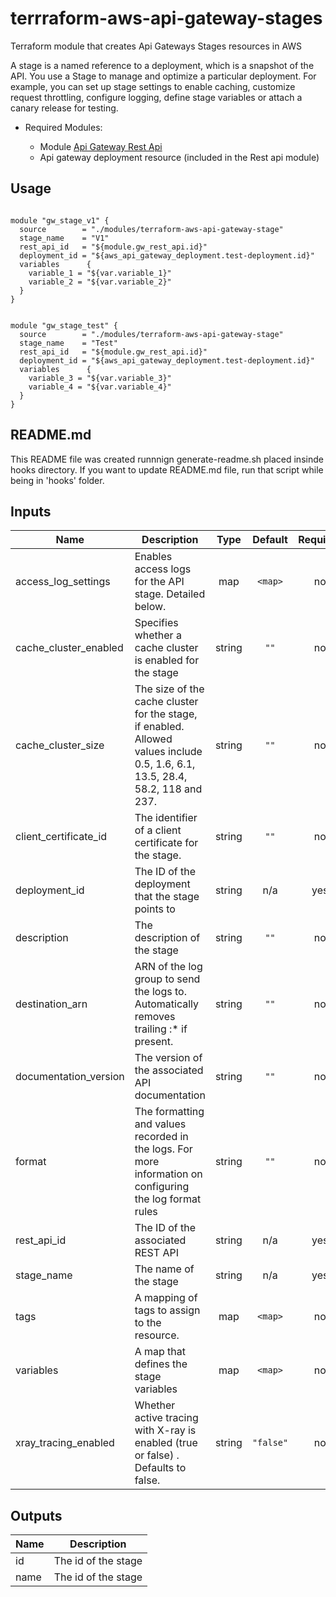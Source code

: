 
# terrraform-aws-api-gateway-stages

Terraform module that creates Api Gateways Stages resources in AWS

A stage is a named reference to a deployment, which is a snapshot of the API. You use a Stage to manage and optimize a particular deployment. For example, you can set up stage settings to enable caching, customize request throttling, configure logging, define stage variables or attach a canary release for testing.

* Required Modules:

  * Module [Api Gateway Rest Api](https://registry.terraform.io/modules/corpit-consulting-public/api-gateway-rest-api/aws/0.1.1)
  * Api gateway deployment resource (included in the Rest api module)
## Usage

```hcl

module "gw_stage_v1" {
  source        = "./modules/terraform-aws-api-gateway-stage"
  stage_name    = "V1"
  rest_api_id   = "${module.gw_rest_api.id}"
  deployment_id = "${aws_api_gateway_deployment.test-deployment.id}"
  variables      {
    variable_1 = "${var.variable_1}" 
    variable_2 = "${var.variable_2}" 
  }
}


module "gw_stage_test" {
  source        = "./modules/terraform-aws-api-gateway-stage"
  stage_name    = "Test"
  rest_api_id   = "${module.gw_rest_api.id}"
  deployment_id = "${aws_api_gateway_deployment.test-deployment.id}"
  variables      {
    variable_3 = "${var.variable_3}" 
    variable_4 = "${var.variable_4}"
  }
}

```

## README.md
This README file was created runnnign generate-readme.sh placed insinde hooks directory.
If you want to update README.md file, run that script while being in 'hooks' folder.
## Inputs

| Name | Description | Type | Default | Required |
|------|-------------|:----:|:-----:|:-----:|
| access\_log\_settings | Enables access logs for the API stage. Detailed below. | map | `<map>` | no |
| cache\_cluster\_enabled | Specifies whether a cache cluster is enabled for the stage | string | `""` | no |
| cache\_cluster\_size | The size of the cache cluster for the stage, if enabled. Allowed values include 0.5, 1.6, 6.1, 13.5, 28.4, 58.2, 118 and 237. | string | `""` | no |
| client\_certificate\_id | The identifier of a client certificate for the stage. | string | `""` | no |
| deployment\_id | The ID of the deployment that the stage points to | string | n/a | yes |
| description | The description of the stage | string | `""` | no |
| destination\_arn | ARN of the log group to send the logs to. Automatically removes trailing :* if present. | string | `""` | no |
| documentation\_version | The version of the associated API documentation | string | `""` | no |
| format | The formatting and values recorded in the logs. For more information on configuring the log format rules | string | `""` | no |
| rest\_api\_id | The ID of the associated REST API | string | n/a | yes |
| stage\_name | The name of the stage | string | n/a | yes |
| tags | A mapping of tags to assign to the resource. | map | `<map>` | no |
| variables | A map that defines the stage variables | map | `<map>` | no |
| xray\_tracing\_enabled | Whether active tracing with X-ray is enabled (true or false) . Defaults to false. | string | `"false"` | no |

## Outputs

| Name | Description |
|------|-------------|
| id | The id of the stage |
| name | The id of the stage |

